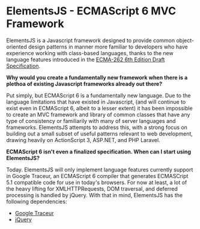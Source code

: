 ElementsJS - ECMAScript 6 MVC Framework
=======================================

ElementsJS is a Javascript framework designed to provide common object-oriented design patterns in manner more familiar to developers who have experience working with class-based languages, thanks to the new language features introduced in the [ECMA-262 6th Edition Draft Specification](http://people.mozilla.org/~jorendorff/es6-draft.html).

**Why would you create a fundamentally new framework when there is a plethoa of existing Javascript frameworks already out there?**

Put simply, but ECMAScript 6 is a fundamentally new language. Due to the language limitations that have existed in Javascript, (and will continue to exist even in ECMAScript 6, albeit to a lesser extent) it has been impossible to create an MVC framework and library of common classes that have any type of consistency or familiarily with many of server languages and frameworks. ElementsJS attempts to address this, with a strong focus on building out a small subset of useful patterns relevant to web development, drawing heavily on ActionScript 3, ASP.NET, and PHP Laravel.

**ECMAScript 6 isn't even a finalized specification. When can I start using ElementsJS?**

Today. ElementsJS will only implement language features currently support in Google Traceur, an ECMAScript 6 compiler that generates ECMASCript 5.1 compatible code for use in today's browsers. For now at least, a lot of the heavy lifting for XMLHTTPRequests, DOM traversal, and deferred processing is handled by jQuery. With that in mind, ElementsJS has the following dependencies:

* [Google Traceur](https://github.com/google/traceur-compiler)
* [jQuery](https://github.com/jquery/jquery)
